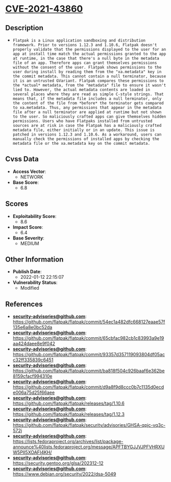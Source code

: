 
# [CVE-2021-43860](https://cve.mitre.org/cgi-bin/cvename.cgi?name=CVE-2021-43860)

## Description

- `Flatpak is a Linux application sandboxing and distribution framework. Prior to versions 1.12.3 and 1.10.6, Flatpak doesn't properly validate that the permissions displayed to the user for an app at install time match the actual permissions granted to the app at runtime, in the case that there's a null byte in the metadata file of an app. Therefore apps can grant themselves permissions without the consent of the user. Flatpak shows permissions to the user during install by reading them from the "xa.metadata" key in the commit metadata. This cannot contain a null terminator, because it is an untrusted GVariant. Flatpak compares these permissions to the *actual* metadata, from the "metadata" file to ensure it wasn't lied to. However, the actual metadata contents are loaded in several places where they are read as simple C-style strings. That means that, if the metadata file includes a null terminator, only the content of the file from *before* the terminator gets compared to xa.metadata. Thus, any permissions that appear in the metadata file after a null terminator are applied at runtime but not shown to the user. So maliciously crafted apps can give themselves hidden permissions. Users who have Flatpaks installed from untrusted sources are at risk in case the Flatpak has a maliciously crafted metadata file, either initially or in an update. This issue is patched in versions 1.12.3 and 1.10.6. As a workaround, users can manually check the permissions of installed apps by checking the metadata file or the xa.metadata key on the commit metadata.`

## Cvss Data

- **Access Vector**:
  - NETWORK
- **Base Score**:
  - 6.8

## Scores

- **Exploitability Score**:
  - 8.6
- **Impact Score**:
  - 6.4
- **Base Severity**:
  - MEDIUM

## Other Information

- **Publish Date**:
  - 2022-01-12 22:15:07
- **Vulnerability Status**:
  - Modified

## References

- **security-advisories@github.com**: https://github.com/flatpak/flatpak/commit/54ec1a482dfc668127eaae57f135e6a8e0bc52da
- **security-advisories@github.com**: https://github.com/flatpak/flatpak/commit/65cbfac982cb1c83993a9e19aa424daee8e9f042
- **security-advisories@github.com**: https://github.com/flatpak/flatpak/commit/93357d357119093804df05acc32ff335839c6451
- **security-advisories@github.com**: https://github.com/flatpak/flatpak/commit/ba818f504c926baaf6e362be8159cfacf994310e
- **security-advisories@github.com**: https://github.com/flatpak/flatpak/commit/d9a8f9d8ccc0b7c1135d0ecde006a75d25f66aee
- **security-advisories@github.com**: https://github.com/flatpak/flatpak/releases/tag/1.10.6
- **security-advisories@github.com**: https://github.com/flatpak/flatpak/releases/tag/1.12.3
- **security-advisories@github.com**: https://github.com/flatpak/flatpak/security/advisories/GHSA-qpjc-vq3c-572j
- **security-advisories@github.com**: https://lists.fedoraproject.org/archives/list/package-announce%40lists.fedoraproject.org/message/APFTBYGJJVJPFVHRXUW5PII5XOAFI4KH/
- **security-advisories@github.com**: https://security.gentoo.org/glsa/202312-12
- **security-advisories@github.com**: https://www.debian.org/security/2022/dsa-5049
